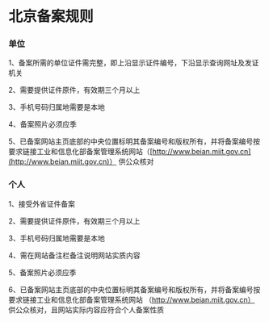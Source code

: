 

# 北京备案规则

### 单位

1、备案所需的单位证件需完整，即上沿显示证件编号，下沿显示查询网址及发证机关 

2、需要提供证件原件，有效期三个月以上

3、手机号码归属地需要是本地                                                                                                                 

4、备案照片必须应季

5、已备案网站主页底部的中央位置标明其备案编号和版权所有，并将备案编号按要求链接工业和信息化部备案管理系统网站（[http://www.beian.miit.gov.cn](http://www.beian.miit.gov.cn)） 供公众核对

### 个人

1、接受外省证件备案                                                                                          

2、需要提供证件原件，有效期三个月以上                                                                                                         

3、手机号码归属地需要是本地                                                                                                           

4、需在网站备注栏备注说明网站实质内容                                                                                     

5、备案照片必须应季                                                                                              

6、已备案网站主页底部的中央位置标明其备案编号和版权所有，并将备案编号按要求链接工业和信息化部备案管理系统网站 （http://www.beian.miit.gov.cn） 供公众核对，且网站实际内容应符合个人备案性质 